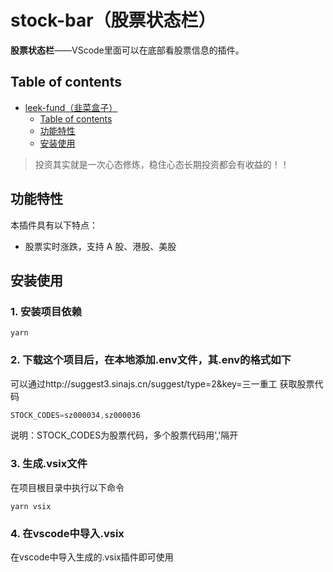 # stock-bar（股票状态栏）

**股票状态栏**——VScode里面可以在底部看股票信息的插件。

## Table of contents

- [leek-fund（韭菜盒子）](#leek-fund韭菜盒子)
  - [Table of contents](#table-of-contents)
  - [功能特性](#功能特性)
  - [安装使用](#安装使用)

> 投资其实就是一次心态修炼，稳住心态长期投资都会有收益的！！

## 功能特性

本插件具有以下特点：

- 股票实时涨跌，支持 A 股、港股、美股

## 安装使用
### 1. 安装项目依赖
```shell
yarn
```

### 2. 下载这个项目后，在本地添加.env文件，其.env的格式如下
可以通过http://suggest3.sinajs.cn/suggest/type=2&key=三一重工 获取股票代码
```js
STOCK_CODES=sz000034,sz000036
```

说明：STOCK_CODES为股票代码，多个股票代码用','隔开

### 3. 生成.vsix文件
在项目根目录中执行以下命令
```
yarn vsix
```

### 4. 在vscode中导入.vsix
在vscode中导入生成的.vsix插件即可使用

